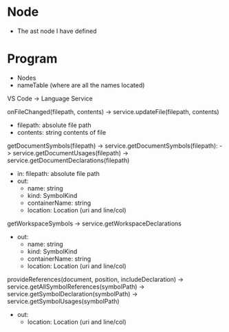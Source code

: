 # Node
- The ast node I have defined

# Program
- Nodes
- nameTable (where are all the names located)



VS Code -> Language Service

onFileChanged(filepath, contents) -> service.updateFile(filepath, contents)
* filepath: absolute file path
* contents: string contents of file


getDocumentSymbols(filepath) -> service.getDocumentSymbols(filepath):
                                    -> service.getDocumentUsages(filepath)
                                    -> service.getDocumentDeclarations(filepath)
* in: filepath: absolute file path
* out: 
  * name: string
  * kind: SymbolKind
  * containerName: string
  * location: Location (uri and line/col)

getWorkspaceSymbols -> service.getWorkspaceDeclarations
* out: 
  * name: string
  * kind: SymbolKind
  * containerName: string
  * location: Location (uri and line/col)

provideReferences(document, position, includeDeclaration) ->
                                service.getAllSymbolReferences(symbolPath)
                                    -> service.getSymbolDeclaration(symbolPath)
                                    -> service.getSymbolUsages(symbolPath)
* out:
  * location: Location (uri and line/col)
